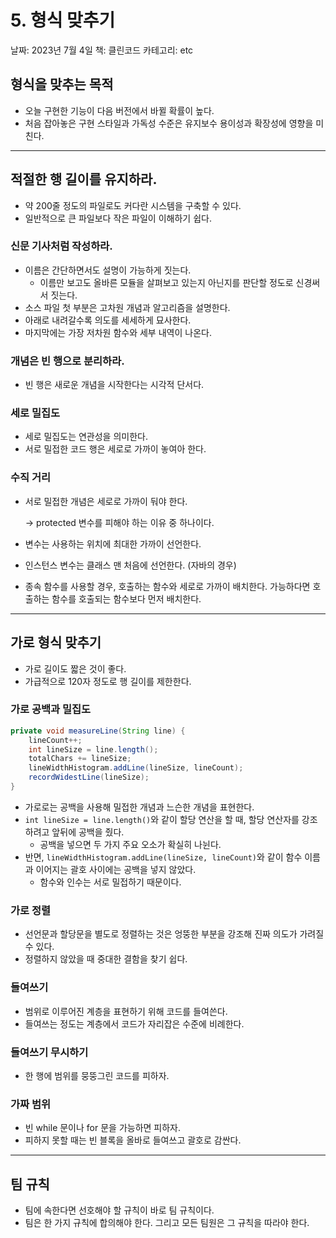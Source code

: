 # 5. 형식 맞추기

날짜: 2023년 7월 4일
책: 클린코드
카테고리: etc

## 형식을 맞추는 목적

- 오늘 구현한 기능이 다음 버전에서 바뀔 확률이 높다.
- 처음 잡아놓은 구현 스타일과 가독성 수준은 유지보수 용이성과 확장성에 영향을 미친다.

---

## 적절한 행 길이를 유지하라.

- 약 200줄 정도의 파일로도 커다란 시스템을 구축할 수 있다.
- 일반적으로 큰 파일보다 작은 파일이 이해하기 쉽다.

### 신문 기사처럼 작성하라.

- 이름은 간단하면서도 설명이 가능하게 짓는다.
    - 이름만 보고도 올바른 모듈을 살펴보고 있는지 아닌지를 판단할 정도로 신경써서 짓는다.
- 소스 파일 첫 부분은 고차원 개념과 알고리즘을 설명한다.
- 아래로 내려갈수록 의도를 세세하게 묘사한다.
- 마지막에는 가장 저차원 함수와 세부 내역이 나온다.

### 개념은 빈 행으로 분리하라.

- 빈 행은 새로운 개념을 시작한다는 시각적 단서다.

### 세로 밀집도

- 세로 밀집도는 연관성을 의미한다.
- 서로 밀접한 코드 행은 세로로 가까이 놓여아 한다.

### 수직 거리

- 서로 밀접한 개념은 세로로 가까이 둬야 한다.
    
    → protected 변수를 피해야 하는 이유 중 하나이다.
    
- 변수는 사용하는 위치에 최대한 가까이 선언한다.
- 인스턴스 변수는 클래스 맨 처음에 선언한다. (자바의 경우)
- 종속 함수를 사용할 경우, 호출하는 함수와 세로로 가까이 배치한다. 가능하다면 호출하는 함수를 호출되는 함수보다 먼저 배치한다.

---

## 가로 형식 맞추기

- 가로 길이도 짧은 것이 좋다.
- 가급적으로 120자 정도로 행 길이를 제한한다.

### 가로 공백과 밀집도

```java
private void measureLine(String line) {
	lineCount++;
	int lineSize = line.length();
	totalChars += lineSize;
	lineWidthHistogram.addLine(lineSize, lineCount);
	recordWidestLine(lineSize);
}
```

- 가로로는 공백을 사용해 밀접한 개념과 느슨한 개념을 표현한다.
- `int lineSize = line.length()`와 같이 할당 연산을 할 때, 할당 연산자를 강조하려고 앞뒤에 공백을 줬다.
    - 공백을 넣으면 두 가지 주요 오소가 확실히 나뉜다.
- 반면, `lineWidthHistogram.addLine(lineSize, lineCount)`와 같이 함수 이름과 이어지는 괄호 사이에는 공백을 넣지 않았다.
    - 함수와 인수는 서로 밀접하기 때문이다.

### 가로 정렬

- 선언문과 할당문을 별도로 정렬하는 것은 엉뚱한 부분을 강조해 진짜 의도가 가려질 수 있다.
- 정렬하지 않았을 때 중대한 결함을 찾기 쉽다.

### 들여쓰기

- 범위로 이루어진 계층을 표현하기 위해 코드를 들여쓴다.
- 들여쓰는 정도는 계층에서 코드가 자리잡은 수준에 비례한다.

### 들여쓰기 무시하기

- 한 행에 범위를 뭉뚱그린 코드를 피하자.

### 가짜 범위

- 빈 while 문이나 for 문을 가능하면 피하자.
- 피하지 못할 때는 빈 블록을 올바로 들여쓰고 괄호로 감싼다.

---

## 팀 규칙

- 팀에 속한다면 선호해야 할 규칙이 바로 팀 규칙이다.
- 팀은 한 가지 규칙에 합의해야 한다. 그리고 모든 팀원은 그 규칙을 따라야 한다.